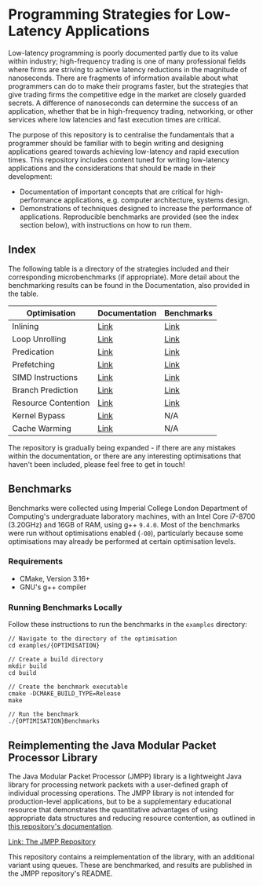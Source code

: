 # Programming Strategies for Low-Latency Applications

Low-latency programming is poorly documented partly due to its value within industry; high-frequency trading is one of many professional fields where firms are striving to achieve latency reductions in the magnitude of nanoseconds. There are fragments of information available about what programmers can do to make their programs faster, but the strategies that give trading firms the competitive edge in the market are closely guarded secrets. A difference of nanoseconds can determine the success of an application, whether that be in high-frequency trading, networking, or other services where low latencies and fast execution times are critical.

The purpose of this repository is to centralise the fundamentals that a programmer should be familiar with to begin writing and designing applications geared towards achieving low-latency and rapid execution times. This repository includes content tuned for writing low-latency applications and the considerations that should be made in their development:

- Documentation of important concepts that are critical for high-performance applications, e.g. computer architecture, systems design.
- Demonstrations of techniques designed to increase the performance of applications. Reproducible benchmarks are provided (see the index section below), with instructions on how to run them.

## Index

The following table is a directory of the strategies included and their corresponding microbenchmarks (if appropriate). More detail about the benchmarking results can be found in the Documentation, also provided in the table.

| Optimisation        | Documentation                       | Benchmarks                                         |
|---------------------|-------------------------------------|----------------------------------------------------|
| Inlining            | [Link](docs/inlining.md)            | [Link](examples/inlining/benchmark.cpp)            |
| Loop Unrolling      | [Link](docs/loop_unrolling.md)      | [Link](examples/loop_unrolling/benchmark.cpp)      |
| Predication         | [Link](docs/predication.md)         | [Link](examples/predication/benchmark.cpp)         |
| Prefetching         | [Link](docs/prefetching.md)         | [Link](examples/prefetching/benchmark.cpp)         |
| SIMD Instructions   | [Link](docs/simd_instructions.md)   | [Link](examples/simd_instructions/benchmark.cpp)   |
| Branch Prediction   | [Link](docs/branch_prediction.md)   | [Link](examples/branch_prediction/benchmark.cpp)   |
| Resource Contention | [Link](docs/resource_contention.md) | [Link](examples/resource_contention/benchmark.cpp) |
| Kernel Bypass       | [Link](docs/kernel_bypass.md)       | N/A                                                |
| Cache Warming       | [Link](docs/cache_warming.md)       | N/A                                                |

The repository is gradually being expanded - if there are any mistakes within the documentation, or there are any interesting optimisations that haven't been included, please feel free to get in touch!

## Benchmarks

Benchmarks were collected using Imperial College London Department of Computing's undergraduate laboratory machines, with an Intel Core i7-8700 (3.20GHz) and 16GB of RAM, using g++ `9.4.0`. Most of the benchmarks were run without optimisations enabled (`-O0`), particularly because some optimisations may already be performed at certain optimisation levels.

### Requirements

- CMake, Version 3.16+
- GNU's g++ compiler

### Running Benchmarks Locally

Follow these instructions to run the benchmarks in the `examples` directory:

```
// Navigate to the directory of the optimisation
cd examples/{OPTIMISATION}

// Create a build directory
mkdir build
cd build

// Create the benchmark executable
cmake -DCMAKE_BUILD_TYPE=Release
make

// Run the benchmark
./{OPTIMISATION}Benchmarks
```

## Reimplementing the Java Modular Packet Processor Library

The Java Modular Packet Processor (JMPP) library is a lightweight Java library for processing network packets with a user-defined graph of individual processing operations. The JMPP library is not intended for production-level applications, but to be a supplementary educational resource that demonstrates the quantitative advantages of using appropriate data structures and reducing resource contention, as outlined in [this repository's documentation](docs/resource_contention.md).

[Link: The JMPP Repository](https://github.com/gordonl0811/jmpp)

This repository contains a reimplementation of the library, with an additional variant using queues. These are benchmarked, and results are published in the JMPP repository's README.